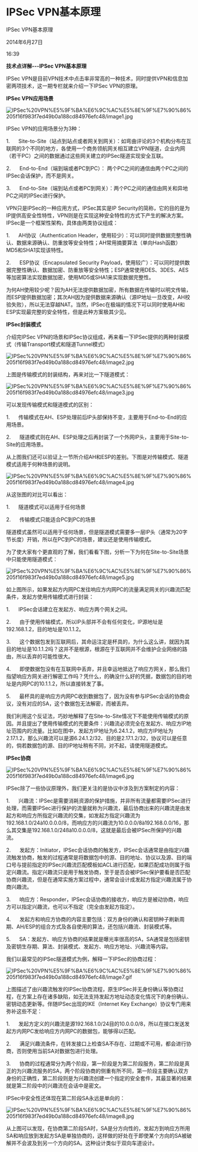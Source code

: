 # IPSec VPN基本原理

IPSec VPN基本原理

2014年6月27日

16:39

**技术点详解---IPSec VPN基本原理**

IPSec VPN是目前VPN技术中点击率非常高的一种技术，同时提供VPN和信息加密两项技术，这一期专栏就来介绍一下IPSec VPN的原理。

**IPSec VPN应用场景**

![IPSec%20VPN%E5%9F%BA%E6%9C%AC%E5%8E%9F%E7%90%86%205f16f983f7ed49b0a188cd84976efc48/image1.jpg](IPSec%20VPN基本原理/image1.jpg)

IPSec VPN的应用场景分为3种：

1.      Site-to-Site（站点到站点或者网关到网关）：如弯曲评论的3个机构分布在互联网的3个不同的地方，各使用一个商务领航网关相互建立VPN隧道，企业内网（若干PC）之间的数据通过这些网关建立的IPSec隧道实现安全互联。

2.      End-to-End（端到端或者PC到PC）： 两个PC之间的通信由两个PC之间的IPSec会话保护，而不是网关。

3.      End-to-Site（端到站点或者PC到网关）：两个PC之间的通信由网关和异地PC之间的IPSec进行保护。

VPN只是IPSec的一种应用方式，IPSec其实是IP Security的简称，它的目的是为IP提供高安全性特性，VPN则是在实现这种安全特性的方式下产生的解决方案。IPSec是一个框架性架构，具体由两类协议组成：

1.      AH协议（Authentication Header，使用较少）：可以同时提供数据完整性确认、数据来源确认、防重放等安全特性；AH常用摘要算法（单向Hash函数）MD5和SHA1实现该特性。

2.      ESP协议（Encapsulated Security Payload，使用较广）：可以同时提供数据完整性确认、数据加密、防重放等安全特性；ESP通常使用DES、3DES、AES等加密算法实现数据加密，使用MD5或SHA1来实现数据完整性。

为何AH使用较少呢？因为AH无法提供数据加密，所有数据在传输时以明文传输，而ESP提供数据加密；其次AH因为提供数据来源确认（源IP地址一旦改变，AH校验失败），所以无法穿越NAT。当然，IPSec在极端的情况下可以同时使用AH和ESP实现最完整的安全特性，但是此种方案极其少见。

**IPSec封装模式**

介绍完IPSec VPN的场景和IPSec协议组成，再来看一下IPSec提供的两种封装模式（传输Transport模式和隧道Tunnel模式）

![IPSec%20VPN%E5%9F%BA%E6%9C%AC%E5%8E%9F%E7%90%86%205f16f983f7ed49b0a188cd84976efc48/image2.jpg](IPSec%20VPN基本原理/image2.jpg)

上图是传输模式的封装结构，再来对比一下隧道模式：

![IPSec%20VPN%E5%9F%BA%E6%9C%AC%E5%8E%9F%E7%90%86%205f16f983f7ed49b0a188cd84976efc48/image3.jpg](IPSec%20VPN基本原理/image3.jpg)

可以发现传输模式和隧道模式的区别：

1.      传输模式在AH、ESP处理前后IP头部保持不变，主要用于End-to-End的应用场景。

2.      隧道模式则在AH、ESP处理之后再封装了一个外网IP头，主要用于Site-to-Site的应用场景。

从上图我们还可以验证上一节所介绍AH和ESP的差别。下图是对传输模式、隧道模式适用于何种场景的说明。

![IPSec%20VPN%E5%9F%BA%E6%9C%AC%E5%8E%9F%E7%90%86%205f16f983f7ed49b0a188cd84976efc48/image4.jpg](IPSec%20VPN基本原理/image4.jpg)

从这张图的对比可以看出：

1.      隧道模式可以适用于任何场景

2.      传输模式只能适合PC到PC的场景

隧道模式虽然可以适用于任何场景，但是隧道模式需要多一层IP头（通常为20字节长度）开销，所以在PC到PC的场景，建议还是使用传输模式。

为了使大家有个更直观的了解，我们看看下图，分析一下为何在Site-to-Site场景中只能使用隧道模式：

![IPSec%20VPN%E5%9F%BA%E6%9C%AC%E5%8E%9F%E7%90%86%205f16f983f7ed49b0a188cd84976efc48/image5.jpg](IPSec%20VPN基本原理/image5.jpg)

如上图所示，如果发起方内网PC发往响应方内网PC的流量满足网关的兴趣流匹配条件，发起方使用传输模式进行封装：

1.      IPSec会话建立在发起方、响应方两个网关之间。

2.      由于使用传输模式，所以IP头部并不会有任何变化，IP源地址是192.168.1.2，目的地址是10.1.1.2。

3.      这个数据包发到互联网后，其命运注定是杯具的，为什么这么讲，就因为其目的地址是10.1.1.2吗？这并不是根源，根源在于互联网并不会维护企业网络的路由，所以丢弃的可能性很大。

4.      即使数据包没有在互联网中丢弃，并且幸运地抵达了响应方网关，那么我们指望响应方网关进行解密工作吗？凭什么，的确没什么好的凭据，数据包的目的地址是内网PC的10.1.1.2，所以直接转发了事。

5.      最杯具的是响应方内网PC收到数据包了，因为没有参与IPSec会话的协商会议，没有对应的SA，这个数据包无法解密，而被丢弃。

我们利用这个反证法，巧妙地解释了在Site-to-Site情况下不能使用传输模式的原因。并且提出了使用传输模式的充要条件：兴趣流必须完全在发起方、响应方IP地址范围内的流量。比如在图中，发起方IP地址为6.24.1.2，响应方IP地址为2.17.1.2，那么兴趣流可以是源6.24.1.2/32、目的是2.17.1.2/32，协议可以是任意的，倘若数据包的源、目的IP地址稍有不同，对不起，请使用隧道模式。

**IPSec协商**

![IPSec%20VPN%E5%9F%BA%E6%9C%AC%E5%8E%9F%E7%90%86%205f16f983f7ed49b0a188cd84976efc48/image6.jpg](IPSec%20VPN基本原理/image6.jpg)

IPSec除了一些协议原理外，我们更关注的是协议中涉及到方案制定的内容：

1.      兴趣流：IPSec是需要消耗资源的保护措施，并非所有流量都需要IPSec进行处理，而需要IPSec进行保护的流量就称为兴趣流，最后协商出来的兴趣流是由发起方和响应方所指定兴趣流的交集，如发起方指定兴趣流为192.168.1.0/24à10.0.0.0/8，而响应方的兴趣流为10.0.0.0/8à192.168.0.0/16，那么其交集是192.168.1.0/24ßà10.0.0.0/8，这就是最后会被IPSec所保护的兴趣流。

2.      发起方：Initiator，IPSec会话协商的触发方，IPSec会话通常是由指定兴趣流触发协商，触发的过程通常是将数据包中的源、目的地址、协议以及源、目的端口号与提前指定的IPSec兴趣流匹配模板如ACL进行匹配，如果匹配成功则属于指定兴趣流。指定兴趣流只是用于触发协商，至于是否会被IPSec保护要看是否匹配协商兴趣流，但是在通常实施方案过程中，通常会设计成发起方指定兴趣流属于协商兴趣流。

3.      响应方：Responder，IPSec会话协商的接收方，响应方是被动协商，响应方可以指定兴趣流，也可以不指定（完全由发起方指定）。

4.      发起方和响应方协商的内容主要包括：双方身份的确认和密钥种子刷新周期、AH/ESP的组合方式及各自使用的算法，还包括兴趣流、封装模式等。

5.      SA：发起方、响应方协商的结果就是曝光率很高的SA，SA通常是包括密钥及密钥生存期、算法、封装模式、发起方、响应方地址、兴趣流等内容。

我们以最常见的IPSec隧道模式为例，解释一下IPSec的协商过程：

![IPSec%20VPN%E5%9F%BA%E6%9C%AC%E5%8E%9F%E7%90%86%205f16f983f7ed49b0a188cd84976efc48/image7.gif](IPSec%20VPN基本原理/image7.gif)

上图描述了由兴趣流触发的IPSec协商流程，原生IPSec并无身份确认等协商过程，在方案上存在诸多缺陷，如无法支持发起方地址动态变化情况下的身份确认、密钥动态更新等。伴随IPSec出现的IKE（Internet Key Exchange）协议专门用来弥补这些不足：

1.      发起方定义的兴趣流是源192.168.1.0/24目的10.0.0.0/8，所以在接口发送发起方内网PC发给响应方内网PC的数据包，能够得以匹配。

2.      满足兴趣流条件，在转发接口上检查SA不存在、过期或不可用，都会进行协商，否则使用当前SA对数据包进行处理。

3.      协商的过程通常分为两个阶段，第一阶段是为第二阶段服务，第二阶段是真正的为兴趣流服务的SA，两个阶段协商的侧重有所不同，第一阶段主要确认双方身份的正确性，第二阶段则是为兴趣流创建一个指定的安全套件，其最显著的结果就是第二阶段中的兴趣流在会话中是密文。

IPSec中安全性还体现在第二阶段SA永远是单向的：

![IPSec%20VPN%E5%9F%BA%E6%9C%AC%E5%8E%9F%E7%90%86%205f16f983f7ed49b0a188cd84976efc48/image8.jpg](IPSec%20VPN基本原理/image8.jpg)

从上图可以发现，在协商第二阶段SA时，SA是分方向性的，发起方到响应方所用SA和响应放到发起方SA是单独协商的，这样做的好处在于即使某个方向的SA被破解并不会波及到另一个方向的SA。这种设计类似于双向车道设计。